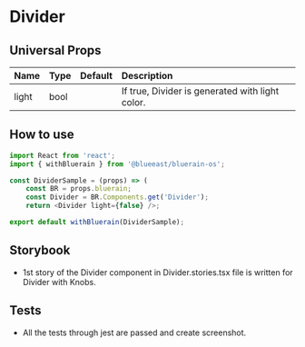 # Divider

## Universal Props

| Name | Type | Default | Description |
|:-----|:-----|:--------|:------------|
| light | bool | | If true, Divider is generated with light color. |


## How to use

```JavaScript
import React from 'react';
import { withBluerain } from '@blueeast/bluerain-os';

const DividerSample = (props) => (
    const BR = props.bluerain;
    const Divider = BR.Components.get('Divider');
    return <Divider light={false} />;

export default withBluerain(DividerSample);
```

## Storybook

- 1st story of the Divider component in Divider.stories.tsx file is written for Divider with Knobs.

## Tests

- All the tests through jest are passed and create screenshot.